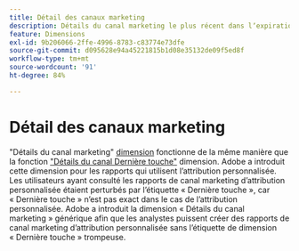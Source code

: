 ```yaml
---
title: Détail des canaux marketing
description: Détails du canal marketing le plus récent dans lʼexpiration de lʼengagement du visiteur.
feature: Dimensions
exl-id: 9b206066-2ffe-4996-8783-c83774e73dfe
source-git-commit: d095628e94a45221815b1d08e35132de09f5ed8f
workflow-type: tm+mt
source-wordcount: '91'
ht-degree: 84%

---
```


# Détail des canaux marketing

&quot;Détails du canal marketing&quot; [dimension](overview.md) fonctionne de la même manière que la fonction [&quot;Détails du canal Dernière touche&quot;](last-touch-detail.md) dimension. Adobe a introduit cette dimension pour les rapports qui utilisent l’attribution personnalisée. Les utilisateurs ayant consulté les rapports de canal marketing d’attribution personnalisée étaient perturbés par l’étiquette « Dernière touche », car « Dernière touche » n’est pas exact dans le cas de l’attribution personnalisée. Adobe a introduit la dimension « Détails du canal marketing » générique afin que les analystes puissent créer des rapports de canal marketing dʼattribution personnalisée sans lʼétiquette de dimension « Dernière touche » trompeuse.
